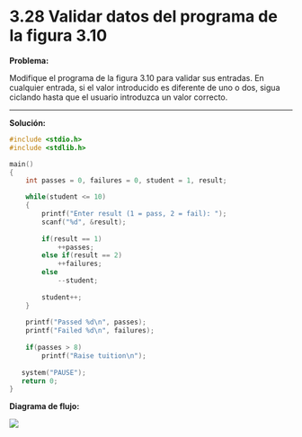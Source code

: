 # 3.28 Validar datos del programa de la figura 3.10

**Problema:**

Modifique el programa de la figura 3.10 para validar sus entradas. En cualquier entrada, si el valor introducido es diferente de uno o dos, sigua ciclando hasta que el usuario introduzca un valor correcto.

-----------------------------------------------------------------------------------------------------------------------------------------------------------

**Solución:**

```c
#include <stdio.h>
#include <stdlib.h>

main()
{
	int passes = 0, failures = 0, student = 1, result;

	while(student <= 10)
	{
		printf("Enter result (1 = pass, 2 = fail): ");
		scanf("%d", &result);
		
		if(result == 1)
			++passes;
		else if(result == 2)
			++failures;
		else
			--student;
		
		student++;
	}
	
	printf("Passed %d\n", passes);
	printf("Failed %d\n", failures);
	
	if(passes > 8)
		printf("Raise tuition\n");
	
   system("PAUSE");
   return 0;
}
```

**Diagrama de flujo:**

<img src=".\3.28_Diagrama_de_flujo.png"  />
